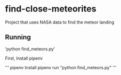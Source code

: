# find-close-meteorites
Project that uses NASA data to find the meteor landing

## Running

'python find_meteors.py'

First, Install pipenv

'''
pipenv Install
pipenv run "python find_meteors.py"
'''
